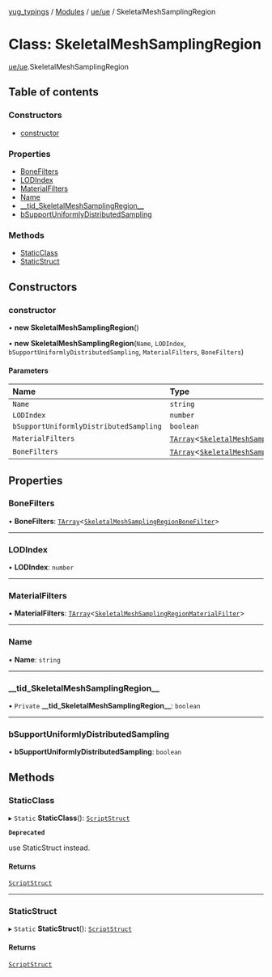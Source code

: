 [yug_typings](../README.md) / [Modules](../modules.md) / [ue/ue](../modules/ue_ue.md) / SkeletalMeshSamplingRegion

# Class: SkeletalMeshSamplingRegion

[ue/ue](../modules/ue_ue.md).SkeletalMeshSamplingRegion

## Table of contents

### Constructors

- [constructor](ue_ue.SkeletalMeshSamplingRegion.md#constructor)

### Properties

- [BoneFilters](ue_ue.SkeletalMeshSamplingRegion.md#bonefilters)
- [LODIndex](ue_ue.SkeletalMeshSamplingRegion.md#lodindex)
- [MaterialFilters](ue_ue.SkeletalMeshSamplingRegion.md#materialfilters)
- [Name](ue_ue.SkeletalMeshSamplingRegion.md#name)
- [\_\_tid\_SkeletalMeshSamplingRegion\_\_](ue_ue.SkeletalMeshSamplingRegion.md#__tid_skeletalmeshsamplingregion__)
- [bSupportUniformlyDistributedSampling](ue_ue.SkeletalMeshSamplingRegion.md#bsupportuniformlydistributedsampling)

### Methods

- [StaticClass](ue_ue.SkeletalMeshSamplingRegion.md#staticclass)
- [StaticStruct](ue_ue.SkeletalMeshSamplingRegion.md#staticstruct)

## Constructors

### constructor

• **new SkeletalMeshSamplingRegion**()

• **new SkeletalMeshSamplingRegion**(`Name`, `LODIndex`, `bSupportUniformlyDistributedSampling`, `MaterialFilters`, `BoneFilters`)

#### Parameters

| Name | Type |
| :------ | :------ |
| `Name` | `string` |
| `LODIndex` | `number` |
| `bSupportUniformlyDistributedSampling` | `boolean` |
| `MaterialFilters` | [`TArray`](../interfaces/ue_puerts.TArray.md)<[`SkeletalMeshSamplingRegionMaterialFilter`](ue_ue.SkeletalMeshSamplingRegionMaterialFilter.md)\> |
| `BoneFilters` | [`TArray`](../interfaces/ue_puerts.TArray.md)<[`SkeletalMeshSamplingRegionBoneFilter`](ue_ue.SkeletalMeshSamplingRegionBoneFilter.md)\> |

## Properties

### BoneFilters

• **BoneFilters**: [`TArray`](../interfaces/ue_puerts.TArray.md)<[`SkeletalMeshSamplingRegionBoneFilter`](ue_ue.SkeletalMeshSamplingRegionBoneFilter.md)\>

___

### LODIndex

• **LODIndex**: `number`

___

### MaterialFilters

• **MaterialFilters**: [`TArray`](../interfaces/ue_puerts.TArray.md)<[`SkeletalMeshSamplingRegionMaterialFilter`](ue_ue.SkeletalMeshSamplingRegionMaterialFilter.md)\>

___

### Name

• **Name**: `string`

___

### \_\_tid\_SkeletalMeshSamplingRegion\_\_

• `Private` **\_\_tid\_SkeletalMeshSamplingRegion\_\_**: `boolean`

___

### bSupportUniformlyDistributedSampling

• **bSupportUniformlyDistributedSampling**: `boolean`

## Methods

### StaticClass

▸ `Static` **StaticClass**(): [`ScriptStruct`](ue_ue.ScriptStruct.md)

**`Deprecated`**

use StaticStruct instead.

#### Returns

[`ScriptStruct`](ue_ue.ScriptStruct.md)

___

### StaticStruct

▸ `Static` **StaticStruct**(): [`ScriptStruct`](ue_ue.ScriptStruct.md)

#### Returns

[`ScriptStruct`](ue_ue.ScriptStruct.md)
